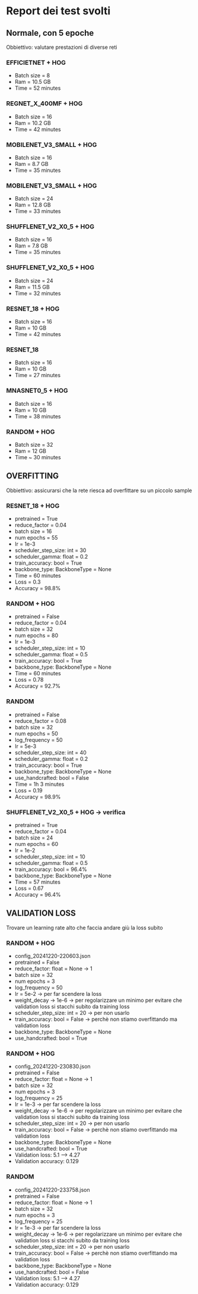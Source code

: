 # Report dei test svolti

## Normale, con 5 epoche
Obbiettivo: valutare prestazioni di diverse reti

### EFFICIETNET + HOG
- Batch size = 8
- Ram = 10.5 GB
- Time = 52 minutes

### REGNET_X_400MF + HOG
- Batch size = 16
- Ram = 10.2 GB
- Time = 42 minutes

### MOBILENET_V3_SMALL + HOG
- Batch size = 16
- Ram = 8.7 GB
- Time = 35 minutes

### MOBILENET_V3_SMALL + HOG
- Batch size = 24
- Ram = 12.8 GB
- Time = 33 minutes

### SHUFFLENET_V2_X0_5 + HOG
- Batch size = 16
- Ram = 7.8 GB
- Time = 35 minutes

### SHUFFLENET_V2_X0_5 + HOG
- Batch size = 24
- Ram = 11.5 GB
- Time = 32 minutes

### RESNET_18 + HOG
- Batch size = 16 
- Ram = 10 GB
- Time = 42 minutes


### RESNET_18
- Batch size = 16
- Ram = 10 GB
- Time = 27 minutes

### MNASNET0_5 + HOG
- Batch size = 16
- Ram = 10 GB
- Time = 38 minutes

### RANDOM + HOG
- Batch size = 32
- Ram = 12 GB
- Time ~ 30 minutes

## OVERFITTING
Obbiettivo: assicurarsi che la rete riesca ad overfittare su un piccolo sample


### RESNET_18 + HOG
- pretrained = True
- reduce_factor = 0.04
- batch size = 16
- num epochs = 55
- lr = 1e-3
- scheduler_step_size: int = 30
- scheduler_gamma: float = 0.2
- train_accuracy: bool = True
- backbone_type: BackboneType = None
- Time = 60 minutes
- Loss = 0.3
- Accuracy = 98.8%

### RANDOM + HOG
- pretrained = False
- reduce_factor = 0.04
- batch size = 32
- num epochs = 80
- lr = 1e-3
- scheduler_step_size: int = 10
- scheduler_gamma: float = 0.5
- train_accuracy: bool = True
- backbone_type: BackboneType = None
- Time = 60 minutes
- Loss = 0.78
- Accuracy = 92.7%

### RANDOM 
- pretrained = False
- reduce_factor = 0.08
- batch size = 32
- num epochs = 50
- log_frequency = 50
- lr = 5e-3
- scheduler_step_size: int = 40
- scheduler_gamma: float = 0.2
- train_accuracy: bool = True
- backbone_type: BackboneType = None
- use_handcrafted: bool = False
- Time = 1h 3 minutes
- Loss = 0.19
- Accuracy = 98.9%

### SHUFFLENET_V2_X0_5 + HOG -> verifica
- pretrained = True
- reduce_factor = 0.04
- batch size = 24
- num epochs = 60
- lr = 1e-2
- scheduler_step_size: int = 10
- scheduler_gamma: float = 0.5
- train_accuracy: bool = 96.4%
- backbone_type: BackboneType = None
- Time = 57 minutes
- Loss = 0.67
- Accuracy = 96.4%

## VALIDATION LOSS
Trovare un learning rate alto che faccia andare giù la loss subito

### RANDOM + HOG 
- config_20241220-220603.json
- pretrained = False
- reduce_factor: float = None -> 1
- batch size = 32
- num epochs = 3
- log_frequency = 50
- lr = 5e-2 -> per far scendere la loss 
- weight_decay -> 1e-6 -> per regolarizzare un minimo per evitare che validation loss si stacchi subito da training loss
- scheduler_step_size: int = 20 -> per non usarlo
- train_accuracy: bool = False -> perchè non stiamo overfittando ma validation loss
- backbone_type: BackboneType = None
- use_handcrafted: bool = True

### RANDOM + HOG 
- config_20241220-230830.json
- pretrained = False
- reduce_factor: float = None -> 1
- batch size = 32
- num epochs = 3
- log_frequency = 25
- lr = 1e-3 -> per far scendere la loss 
- weight_decay -> 1e-6 -> per regolarizzare un minimo per evitare che validation loss si stacchi subito da training loss
- scheduler_step_size: int = 20 -> per non usarlo
- train_accuracy: bool = False -> perchè non stiamo overfittando ma validation loss
- backbone_type: BackboneType = None
- use_handcrafted: bool = True
- Validation loss: 5.1 --> 4.27
- Validation accuracy: 0.129

### RANDOM 
- config_20241220-233758.json
- pretrained = False
- reduce_factor: float = None -> 1
- batch size = 32
- num epochs = 3
- log_frequency = 25
- lr = 1e-3 -> per far scendere la loss 
- weight_decay -> 1e-6 -> per regolarizzare un minimo per evitare che validation loss si stacchi subito da training loss
- scheduler_step_size: int = 20 -> per non usarlo
- train_accuracy: bool = False -> perchè non stiamo overfittando ma validation loss
- backbone_type: BackboneType = None
- use_handcrafted: bool = False
- Validation loss: 5.1 --> 4.27
- Validation accuracy: 0.129

